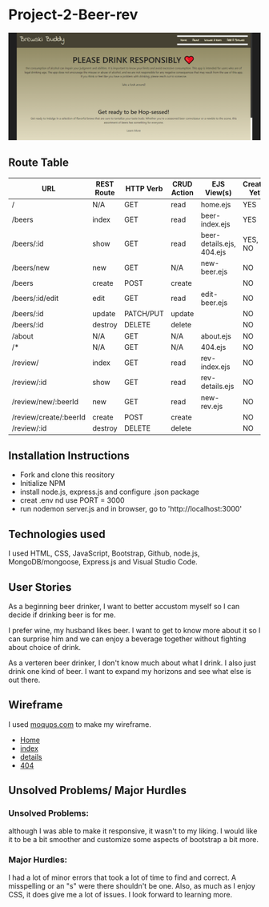 # Project-2-Beer-rev

![front page](public/assets/app-front.png)

Route Table
------------

|       **URL**           | **REST Route** | **HTTP Verb** | **CRUD Action** |   **EJS View(s)**         | **Created Yet?**  |
| ---------------         | -------------- | ------------- | --------------- | ------------------------  | ----------------- |
| /                       | N/A            | GET           | read            | home.ejs                  | YES               |
| /beers                  | index          | GET           | read            | beer-index.ejs            | YES               |
| /beers/:id              | show           | GET           | read            | beer-details.ejs, 404.ejs | YES, NO           |
| /beers/new              | new            | GET           | N/A             | new-beer.ejs              | NO                |
| /beers                  | create         | POST          | create          |                           | NO                |
| /beers/:id/edit         | edit           | GET           | read            | edit-beer.ejs             | NO                |
| /beers/:id              | update         | PATCH/PUT     | update          |                           | NO                |
| /beers/:id              | destroy        | DELETE        | delete          |                           | NO                |
| /about                  | N/A            | GET           | N/A             | about.ejs                 | NO                |
| /*                      | N/A            | GET           | N/A             | 404.ejs                   | NO                |
| /review/	              | index	         | GET	         | read	           | rev-index.ejs	           | NO                |
| /review/:id	            | show	         | GET	         | read	           | rev-details.ejs	         | NO                |
| /review/new/:beerId     | new	           | GET	         | read	           | new-rev.ejs	             | NO                |
| /review/create/:beerId  | create	       | POST	         | create		       |                           | NO                |
| /review/:id	            | destroy	       | DELETE	       | delete		       |                           | NO                |


Installation Instructions
-------------

- Fork and clone this reository
- Initialize NPM
- install node.js, express.js and configure .json package
- creat .env nd use PORT = 3000
- run nodemon server.js and in browser, go to 'http://localhost:3000'


Technologies used
------------

I used HTML, CSS, JavaScript, Bootstrap, Github, node.js, MongoDB/mongoose, Express.js and Visual Studio Code.


User Stories
----------

As a beginning beer drinker, I want to better accustom myself so I can decide if drinking beer is for me.

I prefer wine, my husband likes beer. I want to get to know more about it so I can surprise him and we can enjoy a beverage together without fighting about choice of drink.

As a verteren beer drinker, I don't know much about what I drink. I also just drink one kind of beer. I want to expand my horizons and see what else is out there.


Wireframe
---------

I used [moqups.com](https://moqups.com/) to make my wireframe.  

 - [Home](public/assets/Wireframe/home.jpg)
 - [index](public/assets/Wireframe/beer-index.jpg)
 - [details](public/assets/Wireframe/beer-detail.jpg)
 - [404](public/assets/Wireframe/404.jpg)

Unsolved Problems/ Major Hurdles
-------------------------

### Unsolved Problems: 
although I was able to make it responsive, it wasn't to  my liking.  I would like it to be a bit smoother and customize some aspects of bootstrap a bit more.

### Major Hurdles:
I had a lot of minor errors that took a lot of time to find and correct.  A misspelling or an "s" were there shouldn't be one.  Also, as much as I enjoy CSS, it does give me a lot of issues.  I look forward to learning more.